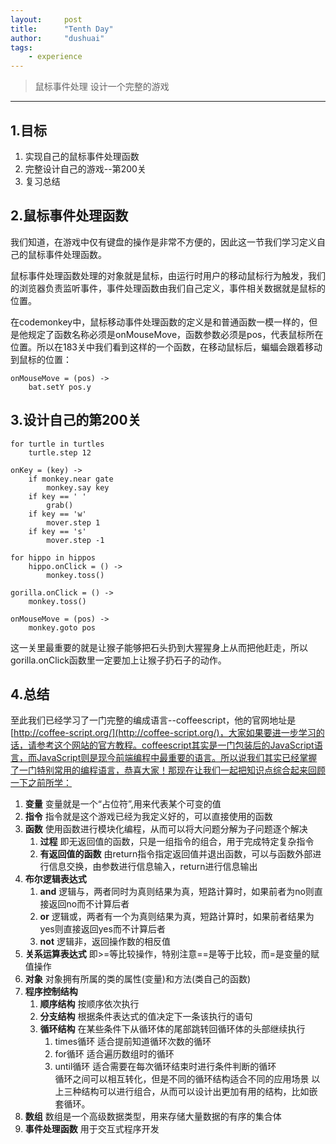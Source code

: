 ```yaml
---
layout:     post
title:      "Tenth Day"
author:     "dushuai"
tags:
    - experience
---
```


> 鼠标事件处理 设计一个完整的游戏

<!--more-->

---

## 1.目标

1. 实现自己的鼠标事件处理函数
2. 完整设计自己的游戏--第200关
3. 复习总结

## 2.鼠标事件处理函数

我们知道，在游戏中仅有键盘的操作是非常不方便的，因此这一节我们学习定义自己的鼠标事件处理函数。

鼠标事件处理函数处理的对象就是鼠标，由运行时用户的移动鼠标行为触发，我们的浏览器负责监听事件，事件处理函数由我们自己定义，事件相关数据就是鼠标的位置。

在codemonkey中，鼠标移动事件处理函数的定义是和普通函数一模一样的，但是他规定了函数名称必须是onMouseMove，函数参数必须是pos，代表鼠标所在位置。所以在183关中我们看到这样的一个函数，在移动鼠标后，蝙蝠会跟着移动到鼠标的位置：

```
onMouseMove = (pos) ->
    bat.setY pos.y
```

## 3.设计自己的第200关

```
for turtle in turtles
    turtle.step 12

onKey = (key) ->
    if monkey.near gate
        monkey.say key
    if key == ' '
        grab()
    if key == 'w'
        mover.step 1
    if key == 's'
        mover.step -1

for hippo in hippos
    hippo.onClick = () ->
        monkey.toss()
        
gorilla.onClick = () ->
    monkey.toss()

onMouseMove = (pos) ->
    monkey.goto pos
```

这一关里最重要的就是让猴子能够把石头扔到大猩猩身上从而把他赶走，所以gorilla.onClick函数里一定要加上让猴子扔石子的动作。

## 4.总结

至此我们已经学习了一门完整的编成语言--coffeescript，他的官网地址是[http://coffee-script.org/](http://coffee-script.org/)，大家如果要进一步学习的话，请参考这个网站的官方教程。coffeescript其实是一门包装后的JavaScript语言，而JavaScript则是现今前端编程中最重要的语言。所以说我们其实已经掌握了一门特别常用的编程语言，恭喜大家！那现在让我们一起把知识点综合起来回顾一下之前所学：


1. **变量** 变量就是一个“占位符”,用来代表某个可变的值
2. **指令** 指令就是这个游戏已经为我定义好的，可以直接使用的函数
3. **函数** 使用函数进行模块化编程，从而可以将大问题分解为子问题逐个解决
    1. **过程** 即无返回值的函数，只是一组指令的组合，用于完成特定复杂指令
    2. **有返回值的函数** 由return指令指定返回值并退出函数，可以与函数外部进行信息交换，由参数进行信息输入，return进行信息输出
4. **布尔逻辑表达式**
    1. **and** 逻辑与，两者同时为真则结果为真，短路计算时，如果前者为no则直接返回no而不计算后者
    2. **or** 逻辑或，两者有一个为真则结果为真，短路计算时，如果前者结果为yes则直接返回yes而不计算后者
    3. **not** 逻辑非，返回操作数的相反值
5. **关系运算表达式** 即>=等比较操作，特别注意==是等于比较，而=是变量的赋值操作
6. **对象** 对象拥有所属的类的属性(变量)和方法(类自己的函数)
7. **程序控制结构**
    1. **顺序结构** 按顺序依次执行
    2. **分支结构** 根据条件表达式的值决定下一条该执行的语句
    3. **循环结构** 在某些条件下从循环体的尾部跳转回循环体的头部继续执行
        1. times循环 适合提前知道循环次数的循环
        2. for循环 适合遍历数组时的循环
        3. until循环 适合需要在每次循环结束时进行条件判断的循环<br>
        循环之间可以相互转化，但是不同的循环结构适合不同的应用场景
    以上三种结构可以进行组合，从而可以设计出更加有用的结构，比如嵌套循环。
8. **数组** 数组是一个高级数据类型，用来存储大量数据的有序的集合体
9. **事件处理函数** 用于交互式程序开发
